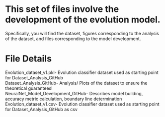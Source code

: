 # This set of files involve the development of the evolution model. 
Specifically, you will find the dataset, figures corresponding to the analysis of the dataset, and files corresponding to the model development.

# File Details
Evolution_dataset_v1.pkl- Evolution classifier dataset used as starting point for Dataset_Analysis_GitHub \
Dataset_Analysis_GitHub- Analysis/ Plots of the dataset to ensure the theoretical guarantees! \
NeuralNet_Model_Development_GitHub- Describes model building, accuracy metric calculation, boundary line determination \
Evolution_dataset_v1.csv- Evolution classifier dataset used as starting point for Dataset_Analysis_GitHub as csv 
